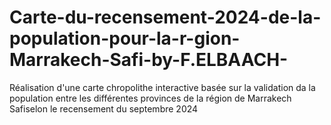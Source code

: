 # Carte-du-recensement-2024-de-la-population-pour-la-r-gion-Marrakech-Safi-by-F.ELBAACH-
Réalisation d'une carte chropolithe interactive basée sur la validation da la population entre les différentes provinces de la région de Marrakech Safiselon le recensement du septembre 2024

